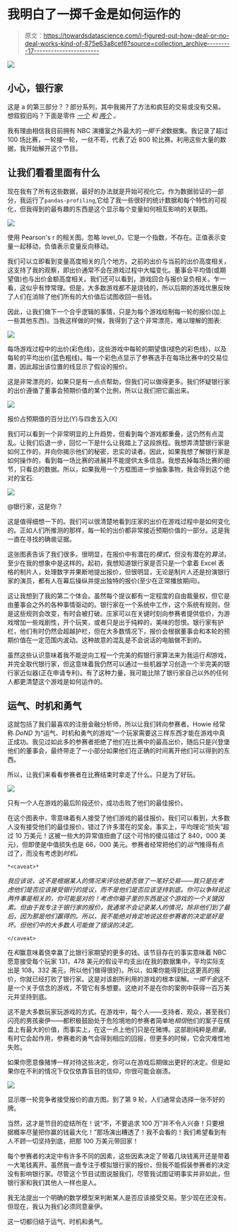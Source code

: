# 我明白了一掷千金是如何运作的

> 原文：<https://towardsdatascience.com/i-figured-out-how-deal-or-no-deal-works-kind-of-875e63a8cef6?source=collection_archive---------17----------------------->

![](img/1966673cbb4379e6e482ea804e35f674.png)

## 小心，银行家

这是 a 的第三部分？？部分系列，其中我揭开了方法和疯狂的交易或没有交易。想叙叙旧吗？下面是零件 [*一个*](https://jaredstock.medium.com/whats-the-deal-with-deal-or-no-deal-449c76d10eb5) *和* [*两个*](https://jaredstock.medium.com/what-do-you-learn-from-50-games-of-deal-or-no-deal-ca8f62fa101a) *。*

我有理由相信我目前拥有 NBC 演播室之外最大的*一掷千金*数据集。我记录了超过 100 场比赛，一轮接一轮，一丝不苟，代表了近 800 轮比赛。利用这些大量的数据，我开始解开这个节目。

## 让我们看看里面有什么

现在我有了所有这些数据，最好的办法就是开始可视化它。作为数据验证的一部分，我运行了`pandas-profiling`,它给了我一些很好的统计数据和每个特性的可视化，但我得到的最有趣的东西是这个显示每个变量如何相互影响的关联图。

![](img/169c3295e42b68e4f84ba2920fc0cdf1.png)

使用 Pearson's r 的相关图。忽略 level_0，它是一个指数，不存在。正值表示变量一起移动，负值表示变量反向移动。

我们可以立即看到变量高度相关的几个地方。之前的出价与当前的出价高度相关，这支持了我的观察，即出价通常不会在游戏过程中大幅变化。董事会平均值(或期望值)也与出价金额高度相关。我们还可以看到，游戏回合与报价呈负相关。乍一看，这似乎有悖常理。但是，大多数游戏都不是烧钱的，所以后期的游戏优惠反映了人们在消除了他们所有的大价值后试图收回一些钱。

因此，让我们做下一个合乎逻辑的事情，只是为每个游戏绘制每一轮的报价(加上一些其他东西)。当我这样做的时候，我得到了这个非常漂亮，难以理解的图表:

![](img/4bb77ae3911f70d0195fa20b46dffd59.png)

每场游戏过程中的出价(彩色线)，这些游戏中每轮的期望值(褪色的彩色线)，以及每轮的平均出价(蓝色粗线)。每一个彩色点显示了参赛选手在每场比赛中的交易位置，因此超出该位置的线显示了假设的报价。

这是非常漂亮的，如果只是有一点点帮助，但我们可以做得更多。我们怀疑银行家的出价遵循了董事会预期价值的某个比例，所以让我们把它画出来。

![](img/bd6f1683ef39132d5c4e6aadf290bbd4.png)

报价占预期值的百分比(Y)与四舍五入(X)

我们可以看到一个非常明显的上升趋势，但看到每个游戏都重叠，这仍然有点混乱。让我们后退一步，回忆一下是什么让我踏上了这段旅程。我想弄清楚银行家是如何工作的，并向你揭示他们的秘密，忠实的读者。因此，如果我想了解银行家是如何操作的，看到每一场比赛的进展并不能提供太多信息。我想去掉每场比赛的细节，只看总的数据。所以，如果我用一个方框图进一步抽象事物，我会得到这个绝对的宝石:

![](img/521c41adc05a88aa7c0df5c15dc0248b.png)

@银行家，这是你？

这是值得细想一下的。我们可以很清楚地看到庄家的出价在游戏过程中是如何变化的。正如人们所推测的那样，每一轮的出价都非常接近预期价值的一部分。这是我一直在寻找的确凿证据。

这张图表告诉了我们很多。很明显，在报价中有潜在的*模式*，但没有潜在的*算法*，至少在我的想象中是这样的。起初，我想知道银行家是否只是一个拿着 Excel 表格的制片人，处理数字并果断地提出报价，但很明显，无论是制片人还是扮演银行家的演员，都有人在幕后操纵并提出独特的报价(至少在正常播放期间)。

这让我想到了我的第二个体会。虽然每个提议都有一定程度的自由裁量权，但它是由董事会之外的各种事情驱动的。银行家在一个系统中工作，这个系统有规则，但是这些规则会改变，有时会被打破。庄家可以在关键时刻向参赛者提供低价，为游戏增加一些戏剧性，开个玩笑，或者只是出于纯粹的，美味的怨恨。银行家有护栏，他们有时仍然会超越护栏，但在大多数情况下，报价会根据董事会和本轮的预期价值在一定范围内波动。这种故意的混乱是不会说话的电脑做不到的。

虽然这些认识意味着我不能逆向工程一个完美的假银行家算法来为我运行*和*游戏，并完全取代银行家，但这意味着我仍然可以通过一些机器学习创造一个半完美的银行家近似器(正在申请专利)。有了这种力量，我可能比除了银行家自己以外的任何人都更清楚这个游戏是如何运作的。

## 运气、时机和勇气

这就包括了我们最喜欢的注册金融分析师，所以让我们转向参赛者。Howie 经常称 *DoND* 为“运气、时机和勇气的游戏”一个玩家需要这三样东西才能在游戏中真正成功。我见过如此多的参赛者拒绝了他们在比赛中的最高出价，随后只是兴登堡他们的董事会，最终带走了一小部分如果他们在正确的时间离开他们可以得到的东西。

所以，让我们来看看参赛者在比赛结束时拿走了什么。只是为了好玩。

![](img/316f4c483aabea24bb895c5ef4c465c0.png)

只有一个人在游戏的最后阶段还价，成功击败了他们的最佳报价。

在这个图表中，零意味着有人接受了他们游戏的最佳报价。我们可以看到，大多数人没有接受他们的最佳报价，错过了许多潜在的奖金。事实上，平均理论“损失”超过 10 万美元！这被一些大的异常值扭曲了(这个可怜的傻瓜错过了 840，000 美元)，但即使是中值损失也是 66，000 美元。参赛者经常把他们的*运气*推得有点过了，而没有考虑到*时机。*

`*<caveat>*`

*我应该说，这不是根据某人的情况来评估他是否做了一笔好交易——我只是在考虑他们是否应该接受银行的提议，而不是他们是否应该坚持到底。你可以争辩说这两件事是相关的，你可能是对的！考虑你箱子里的东西是这个游戏的一个关键因素。但由于我专注于银行家的报价，我通常不会记录某人的情况，除非他们到了最后，因为那是他们赢得的。所以，我不能绝对肯定地说这些参赛者的决定是好是坏。但他们中的大多数人可能做了错误的决定。*

`</caveat>`

在*和*赢意味着侥幸赢了比银行家期望的更多的钱。该节目存在的事实意味着 NBC 愿意接受每个玩家 131，478 美元的假设平均支出(在我的数据集中，平均实际支出是 108，332 美元，所以他们做得很好)。所以，如果你能得到比这更高的报价，你就已经打败了银行家。这是对该剧所利用的游戏的根本误解。*一掷千金*这不是一个关于信念的游戏，不管它有多想要。这绝对不是在你的案例中获得一百万美元并坚持到底。

这不是大多数玩家玩游戏的方式。在游戏中，每个人——支持者、观众，甚至我们闪亮的男孩豪伊——都积极鼓励处于危险境地的参赛者简单地*相信*他们的案子在棋盘上有最大的价值，而事实上，在这一点上他们只是在赌博。这部剧纯粹是*胆量*。有时它会起作用，参赛者的勇气会得到相应的回报，但更多的时候，它会灾难性地失败。

如果你愿意像赌博一样对待这些决定，你可以在游戏后期做出更好的决定。但是如果你在不利的情况下仅仅依靠盲目的信仰，你很可能会崩溃。

![](img/9be6c3368695dc4ca4d83b3fc72afd5f.png)

显示哪一轮竞争者接受报价的直方图。到了第 9 轮，人们通常会选择一张不好的牌。

当然，这才是节目的症结所在！说“不，不要追求 100 万”并不令人兴奋！只要根据概率尽量把你赢的钱最大化！”那场演出糟透了！我不会看的！我们希望看到有人不顾一切坚持到底，把那 100 万美元带回家！

每个参赛者的决定中有许多不同的因素，这些因素决定了带着几块钱离开还是带着一大笔钱离开。虽然我一直专注于模拟银行家的报价，但我不能假装参赛者的决定没有影响银行家。尽管这个节目试图说服我们，尽管我试图证明事实并非如此，但银行家和我们其他人一样也是人。

我无法提出一个明确的数学模型来判断某人是否应该接受交易。至少现在还没有。但现在，我认为我们必须同意豪伊。

这一切都归结于运气、时机和勇气。